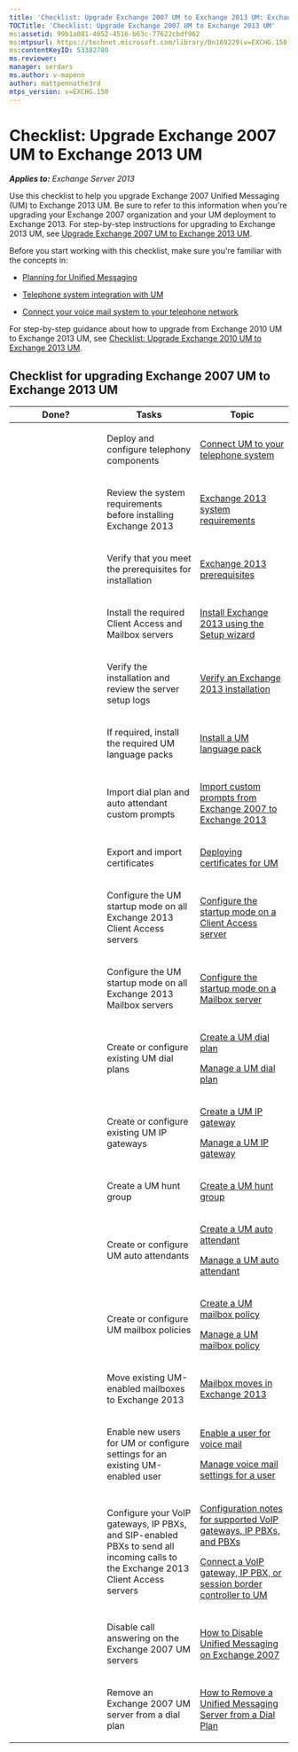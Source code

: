 ```yaml
---
title: 'Checklist: Upgrade Exchange 2007 UM to Exchange 2013 UM: Exchange 2013 Help'
TOCTitle: 'Checklist: Upgrade Exchange 2007 UM to Exchange 2013 UM'
ms:assetid: 99b1a081-4052-4516-b63c-77622cbdf962
ms:mtpsurl: https://technet.microsoft.com/library/Dn169229(v=EXCHG.150)
ms:contentKeyID: 53382780
ms.reviewer: 
manager: serdars
ms.author: v-mapenn
author: mattpennathe3rd
mtps_version: v=EXCHG.150
---
```


# Checklist: Upgrade Exchange 2007 UM to Exchange 2013 UM

_**Applies to:** Exchange Server 2013_

Use this checklist to help you upgrade Exchange 2007 Unified Messaging (UM) to Exchange 2013 UM. Be sure to refer to this information when you're upgrading your Exchange 2007 organization and your UM deployment to Exchange 2013. For step-by-step instructions for upgrading to Exchange 2013 UM, see [Upgrade Exchange 2007 UM to Exchange 2013 UM](upgrade-exchange-2007-um-to-exchange-2013-um-exchange-2013-help.md).

Before you start working with this checklist, make sure you're familiar with the concepts in:

  - [Planning for Unified Messaging](planning-for-unified-messaging-exchange-2013-help.md)

  - [Telephone system integration with UM](https://docs.microsoft.com/exchange/voice-mail-unified-messaging/telephone-system-integration-with-um/telephone-system-integration-with-um)

  - [Connect your voice mail system to your telephone network](https://docs.microsoft.com/exchange/voice-mail-unified-messaging/connect-voice-mail-system/connect-voice-mail-system)

For step-by-step guidance about how to upgrade from Exchange 2010 UM to Exchange 2013 UM, see [Checklist: Upgrade Exchange 2010 UM to Exchange 2013 UM](checklist-upgrade-exchange-2010-um-to-exchange-2013-um-exchange-2013-help.md).

## Checklist for upgrading Exchange 2007 UM to Exchange 2013 UM

<table>
<colgroup>
<col style="width: 33%" />
<col style="width: 33%" />
<col style="width: 33%" />
</colgroup>
<thead>
<tr class="header">
<th>Done?</th>
<th>Tasks</th>
<th>Topic</th>
</tr>
</thead>
<tbody>
<tr class="odd">
<td><p></p></td>
<td><p>Deploy and configure telephony components</p></td>
<td><p><a href="connect-um-to-your-telephone-system-exchange-2013-help.md">Connect UM to your telephone system</a></p></td>
</tr>
<tr class="even">
<td><p></p></td>
<td><p>Review the system requirements before installing Exchange 2013</p></td>
<td><p><a href="exchange-2013-system-requirements-exchange-2013-help.md">Exchange 2013 system requirements</a></p></td>
</tr>
<tr class="odd">
<td><p></p></td>
<td><p>Verify that you meet the prerequisites for installation</p></td>
<td><p><a href="exchange-2013-prerequisites-exchange-2013-help.md">Exchange 2013 prerequisites</a></p></td>
</tr>
<tr class="even">
<td><p></p></td>
<td><p>Install the required Client Access and Mailbox servers</p></td>
<td><p><a href="install-exchange-2013-using-the-setup-wizard-exchange-2013-help.md">Install Exchange 2013 using the Setup wizard</a></p></td>
</tr>
<tr class="odd">
<td><p></p></td>
<td><p>Verify the installation and review the server setup logs</p></td>
<td><p><a href="verify-an-exchange-2013-installation-exchange-2013-help.md">Verify an Exchange 2013 installation</a></p></td>
</tr>
<tr class="even">
<td><p></p></td>
<td><p>If required, install the required UM language packs</p></td>
<td><p><a href="install-a-um-language-pack-exchange-2013-help.md">Install a UM language pack</a></p></td>
</tr>
<tr class="odd">
<td><p></p></td>
<td><p>Import dial plan and auto attendant custom prompts</p></td>
<td><p><a href="import-custom-prompts-from-exchange-2007-to-exchange-2013-exchange-2013-help.md">Import custom prompts from Exchange 2007 to Exchange 2013</a></p></td>
</tr>
<tr class="even">
<td><p></p></td>
<td><p>Export and import certificates</p></td>
<td><p><a href="deploying-certificates-for-um-exchange-2013-help.md">Deploying certificates for UM</a></p></td>
</tr>
<tr class="odd">
<td><p></p></td>
<td><p>Configure the UM startup mode on all Exchange 2013 Client Access servers</p></td>
<td><p><a href="configure-the-startup-mode-on-a-client-access-server-exchange-2013-help.md">Configure the startup mode on a Client Access server</a></p></td>
</tr>
<tr class="even">
<td><p></p></td>
<td><p>Configure the UM startup mode on all Exchange 2013 Mailbox servers</p></td>
<td><p><a href="configure-the-startup-mode-on-a-mailbox-server-exchange-2013-help.md">Configure the startup mode on a Mailbox server</a></p></td>
</tr>
<tr class="odd">
<td><p></p></td>
<td><p>Create or configure existing UM dial plans</p></td>
<td><p><a href="https://docs.microsoft.com/exchange/voice-mail-unified-messaging/connect-voice-mail-system/create-um-dial-plan">Create a UM dial plan</a></p>
<p><a href="https://docs.microsoft.com/exchange/voice-mail-unified-messaging/connect-voice-mail-system/manage-um-dial-plan">Manage a UM dial plan</a></p></td>
</tr>
<tr class="even">
<td><p></p></td>
<td><p>Create or configure existing UM IP gateways</p></td>
<td><p><a href="https://docs.microsoft.com/exchange/voice-mail-unified-messaging/connect-voice-mail-system/create-um-ip-gateway">Create a UM IP gateway</a></p>
<p><a href="https://docs.microsoft.com/exchange/voice-mail-unified-messaging/connect-voice-mail-system/manage-um-ip-gateway">Manage a UM IP gateway</a></p></td>
</tr>
<tr class="odd">
<td><p></p></td>
<td><p>Create a UM hunt group</p></td>
<td><p><a href="https://docs.microsoft.com/exchange/voice-mail-unified-messaging/connect-voice-mail-system/create-um-hunt-group">Create a UM hunt group</a></p></td>
</tr>
<tr class="even">
<td><p></p></td>
<td><p>Create or configure UM auto attendants</p></td>
<td><p><a href="https://docs.microsoft.com/exchange/voice-mail-unified-messaging/automatically-answer-and-route-calls/create-a-um-auto-attendant">Create a UM auto attendant</a></p>
<p><a href="https://docs.microsoft.com/exchange/voice-mail-unified-messaging/automatically-answer-and-route-calls/manage-um-auto-attendant">Manage a UM auto attendant</a></p></td>
</tr>
<tr class="odd">
<td><p></p></td>
<td><p>Create or configure UM mailbox policies</p></td>
<td><p><a href="https://docs.microsoft.com/exchange/voice-mail-unified-messaging/set-up-voice-mail/create-um-mailbox-policy">Create a UM mailbox policy</a></p>
<p><a href="https://docs.microsoft.com/exchange/voice-mail-unified-messaging/set-up-voice-mail/manage-um-mailbox-policy">Manage a UM mailbox policy</a></p></td>
</tr>
<tr class="even">
<td><p></p></td>
<td><p>Move existing UM-enabled mailboxes to Exchange 2013</p></td>
<td><p><a href="mailbox-moves-in-exchange-2013-exchange-2013-help.md">Mailbox moves in Exchange 2013</a></p></td>
</tr>
<tr class="odd">
<td><p></p></td>
<td><p>Enable new users for UM or configure settings for an existing UM-enabled user</p></td>
<td><p><a href="https://docs.microsoft.com/exchange/voice-mail-unified-messaging/set-up-voice-mail/enable-a-user-for-voice-mail">Enable a user for voice mail</a></p>
<p><a href="https://docs.microsoft.com/exchange/voice-mail-unified-messaging/set-up-voice-mail/manage-voice-mail-settings">Manage voice mail settings for a user</a></p></td>
</tr>
<tr class="even">
<td><p></p></td>
<td><p>Configure your VoIP gateways, IP PBXs, and SIP-enabled PBXs to send all incoming calls to the Exchange 2013 Client Access servers</p></td>
<td><p><a href="https://docs.microsoft.com/exchange/voice-mail-unified-messaging/telephone-system-integration-with-um/configuration-notes-for-voip-gateways">Configuration notes for supported VoIP gateways, IP PBXs, and PBXs</a></p>
<p><a href="connect-a-voip-gateway-ip-pbx-or-session-border-controller-to-um-exchange-2013-help.md">Connect a VoIP gateway, IP PBX, or session border controller to UM</a></p></td>
</tr>
<tr class="odd">
<td><p></p></td>
<td><p>Disable call answering on the Exchange 2007 UM servers</p></td>
<td><p><a href="https://go.microsoft.com/fwlink/p/?linkid=296353">How to Disable Unified Messaging on Exchange 2007</a></p></td>
</tr>
<tr class="even">
<td><p></p></td>
<td><p>Remove an Exchange 2007 UM server from a dial plan</p></td>
<td><p><a href="https://go.microsoft.com/fwlink/p/?linkid=194765">How to Remove a Unified Messaging Server from a Dial Plan</a></p></td>
</tr>
</tbody>
</table>
